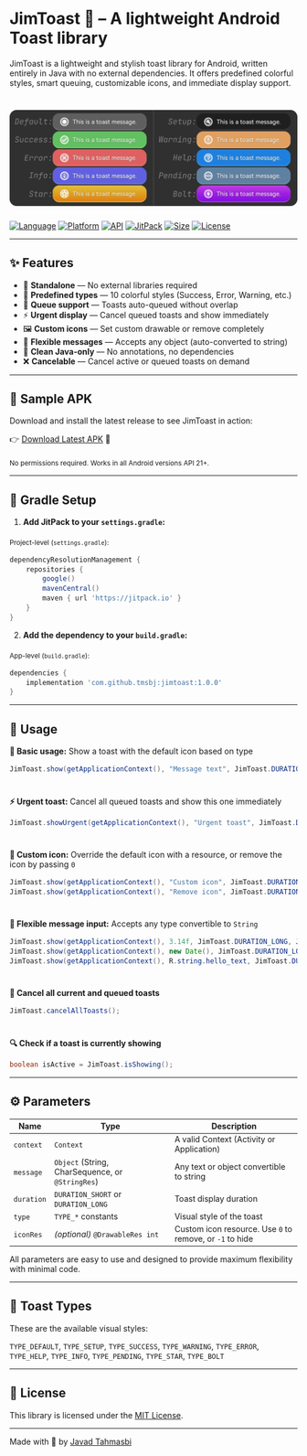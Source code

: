 # JimToast 🍞 – A lightweight Android Toast library

JimToast is a lightweight and stylish toast library for Android, written entirely in Java with no external dependencies.
It offers predefined colorful styles, smart queuing, customizable icons, and immediate display support.

# ![JimToast Banner](./banner.webp)
[![Language](https://img.shields.io/badge/Language-Java-DC843D)](https://docs.oracle.com/java)
[![Platform](https://img.shields.io/badge/Platform-Android-3DDC84)](https://android.com)
[![API](https://img.shields.io/badge/API-21%20%2B-843DDC)](https://developer.android.com/about/versions/lollipop)
[![JitPack](https://img.shields.io/github/v/release/tmsbj/jimtoast?label=JitPack&color=DC3D84)](https://jitpack.io/#tmsbj/jimtoast)
[![Size](https://img.shields.io/badge/Size-~15KB-3D84DC)](https://github.com/tmsbj/jimtoast/tree/main/jimtoast/src/main)
[![License](https://img.shields.io/badge/License-MIT-84DC3D)](./LICENSE)

---

## ✨ Features

* 🔹 **Standalone** — No external libraries required
* 🎨 **Predefined types** — 10 colorful styles (Success, Error, Warning, etc.)
* 🔁 **Queue support** — Toasts auto-queued without overlap
* ⚡ **Urgent display** — Cancel queued toasts and show immediately
* 🖼️ **Custom icons** — Set custom drawable or remove completely
* 🧩 **Flexible messages** — Accepts any object (auto-converted to string)
* 🧼 **Clean Java-only** — No annotations, no dependencies
* ❌ **Cancelable** — Cancel active or queued toasts on demand

---

## 📎 Sample APK

Download and install the latest release to see JimToast in action:

👉 [Download Latest APK](https://github.com/tmsbj/jimtoast/releases/latest/download/app-release.apk) 📲

<sub>No permissions required. Works in all Android versions API 21+.</sub>

---

## 📁 Gradle Setup

1. **Add JitPack to your `settings.gradle`:**

<sub>Project-level (`settings.gradle`):</sub>
```groovy
dependencyResolutionManagement {
    repositories {
        google()
        mavenCentral()
        maven { url 'https://jitpack.io' }
    }
}
```

2. **Add the dependency to your `build.gradle`:**

<sub>App-level (`build.gradle`):</sub>

```groovy
dependencies {
    implementation 'com.github.tmsbj:jimtoast:1.0.0'
}
```

---

## 🚀 Usage

**📌 Basic usage:** Show a toast with the default icon based on type

```java
JimToast.show(getApplicationContext(), "Message text", JimToast.DURATION_SHORT, JimToast.TYPE_SUCCESS);
```
#
**⚡ Urgent toast:** Cancel all queued toasts and show this one immediately

```java
JimToast.showUrgent(getApplicationContext(), "Urgent toast", JimToast.DURATION_LONG, JimToast.TYPE_WARNING);
```
#
**🎨 Custom icon:** Override the default icon with a resource, or remove the icon by passing `0`

```java
JimToast.show(getApplicationContext(), "Custom icon", JimToast.DURATION_SHORT, JimToast.TYPE_ERROR, R.drawable.ic_launcher);
JimToast.show(getApplicationContext(), "Remove icon", JimToast.DURATION_SHORT, JimToast.TYPE_HELP, 0);
```
#
**🧠 Flexible message input:** Accepts any type convertible to `String`

```java
JimToast.show(getApplicationContext(), 3.14f, JimToast.DURATION_LONG, JimToast.TYPE_INFO);
JimToast.show(getApplicationContext(), new Date(), JimToast.DURATION_LONG, JimToast.TYPE_PENDING);
JimToast.show(getApplicationContext(), R.string.hello_text, JimToast.DURATION_LONG, JimToast.TYPE_SETUP);
```
#
**🔁 Cancel all current and queued toasts**

```java
JimToast.cancelAllToasts();
```
#
**🔍 Check if a toast is currently showing**

```java
boolean isActive = JimToast.isShowing();
```

---

## ⚙️ Parameters

| Name       | Type                                             | Description                                               |
| ---------- |--------------------------------------------------|-----------------------------------------------------------|
| `context`  | `Context`                                        | A valid Context (Activity or Application)                 |
| `message`  | `Object` (String, CharSequence, or `@StringRes`) | Any text or object convertible to string                  |
| `duration` | `DURATION_SHORT` or `DURATION_LONG`              | Toast display duration                                    |
| `type`     | `TYPE_*` constants                               | Visual style of the toast                                 |
| `iconRes`  | *(optional)* `@DrawableRes int`                  | Custom icon resource. Use `0` to remove, or `-1` to hide  |

All parameters are easy to use and designed to provide maximum flexibility with minimal code.

---

## 🎨 Toast Types

These are the available visual styles:

`TYPE_DEFAULT`, `TYPE_SETUP`, `TYPE_SUCCESS`, `TYPE_WARNING`, `TYPE_ERROR`,  
`TYPE_HELP`, `TYPE_INFO`, `TYPE_PENDING`, `TYPE_STAR`, `TYPE_BOLT`

---

## 📄 License

This library is licensed under the [MIT License](https://opensource.org/licenses/MIT).

---

Made with 💙 by [Javad Tahmasbi](https://github.com/tmsbj)
#

